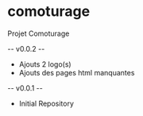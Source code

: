 # comoturage
Projet Comoturage


-- v0.0.2 --
+ Ajouts 2 logo(s)
+ Ajouts des pages html manquantes

-- v0.0.1 --
+ Initial Repository